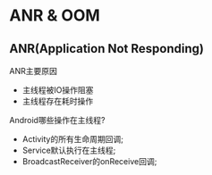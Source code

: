 # ANR & OOM
## ANR(Application Not Responding)
ANR主要原因
* 主线程被IO操作阻塞
* 主线程存在耗时操作

Android哪些操作在主线程?
* Activity的所有生命周期回调;
* Service默认执行在主线程;
* BroadcastReceiver的onReceive回调;